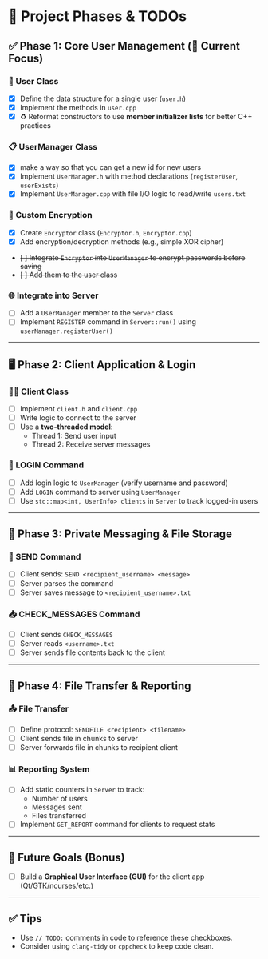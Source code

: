 # 🧩 Project Phases & TODOs

## ✅ Phase 1: Core User Management (🔨 Current Focus)

### 👤 User Class
- [x] Define the data structure for a single user (`user.h`)
- [x] Implement the methods in `user.cpp`
- [x] ♻️ Reformat constructors to use **member initializer lists** for better C++ practices

### 📋 UserManager Class
- [x] make a way so that you can get a new id for new users
- [x] Implement `UserManager.h` with method declarations (`registerUser`, `userExists`)
- [x] Implement `UserManager.cpp` with file I/O logic to read/write `users.txt`

### 🔐 Custom Encryption
- [x] Create `Encryptor` class (`Encryptor.h`, `Encryptor.cpp`)
- [x] Add encryption/decryption methods (e.g., simple XOR cipher)
- ~~[ ] Integrate `Encryptor` into `UserManager` to encrypt passwords before saving~~
- ~~[ ] Add them to the user class~~

### 🌐 Integrate into Server
- [ ] Add a `UserManager` member to the `Server` class
- [ ] Implement `REGISTER` command in `Server::run()` using `userManager.registerUser()`

---

## 🖥️ Phase 2: Client Application & Login

### 🧑‍💻 Client Class
- [ ] Implement `client.h` and `client.cpp`
- [ ] Write logic to connect to the server
- [ ] Use a **two-threaded model**:
  - Thread 1: Send user input
  - Thread 2: Receive server messages

### 🔑 LOGIN Command
- [ ] Add login logic to `UserManager` (verify username and password)
- [ ] Add `LOGIN` command to server using `UserManager`
- [ ] Use `std::map<int, UserInfo> clients` in `Server` to track logged-in users

---

## 💬 Phase 3: Private Messaging & File Storage

### 📩 SEND Command
- [ ] Client sends: `SEND <recipient_username> <message>`
- [ ] Server parses the command
- [ ] Server saves message to `<recipient_username>.txt`

### 📥 CHECK_MESSAGES Command
- [ ] Client sends `CHECK_MESSAGES`
- [ ] Server reads `<username>.txt`
- [ ] Server sends file contents back to the client

---

## 📁 Phase 4: File Transfer & Reporting

### 📤 File Transfer
- [ ] Define protocol: `SENDFILE <recipient> <filename>`
- [ ] Client sends file in chunks to server
- [ ] Server forwards file in chunks to recipient client

### 📊 Reporting System
- [ ] Add static counters in `Server` to track:
  - Number of users
  - Messages sent
  - Files transferred
- [ ] Implement `GET_REPORT` command for clients to request stats

---

## 🎨 Future Goals (Bonus)

- [ ] Build a **Graphical User Interface (GUI)** for the client app (Qt/GTK/ncurses/etc.)

---

## ✅ Tips
- Use `// TODO:` comments in code to reference these checkboxes.
- Consider using `clang-tidy` or `cppcheck` to keep code clean.
